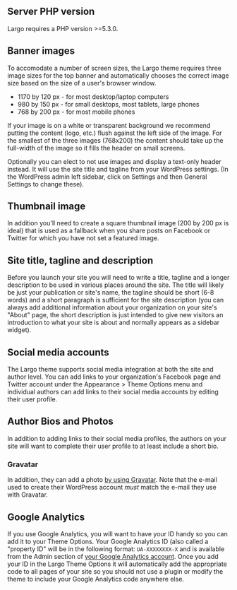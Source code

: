 ## Server PHP version

Largo requires a PHP version >=5.3.0. 

## Banner images

To accomodate a number of screen sizes, the Largo theme requires three image sizes for the top banner and automatically chooses the correct image size based on the size of a user's browser window.

- 1170 by 120 px - for most desktop/laptop computers
- 980 by 150 px - for small desktops, most tablets, large phones
- 768 by 200 px - for most mobile phones

If your image is on a white or transparent background we recommend putting the content (logo, etc.) flush against the left side of the image. For the smallest of the three images (768x200) the content should take up the full-width of the image so it fills the header on small screens.

Optionally you can elect to not use images and display a text-only header instead. It will use the site title and tagline from your WordPress settings. (In the WordPress admin left sidebar, click on Settings and then General Settings to change these).

## Thumbnail image

In addition you'll need to create a square thumbnail image (200 by 200 px is ideal) that is used as a fallback when you share posts on Facebook or Twitter for which you have not set a featured image.

## Site title, tagline and description

Before you launch your site you will need to write a title, tagline and a longer description to be used in various places around the site. The title will likely be just your publication or site's name, the tagline should be short (6-8 words) and a short paragraph is sufficient for the site description (you can always add additional information about your organization on your site's "About" page, the short description is just intended to give new visitors an introduction to what your site is about and normally appears as a sidebar widget).

## Social media accounts

The Largo theme supports social media integration at both the site and author level. You can add links to your organization's Facebook page and Twitter account under the Appearance > Theme Options menu and individual authors can add links to their social media accounts by editing their user profile.

## Author Bios and Photos

In addition to adding links to their social media profiles, the authors on your site will want to complete their user profile to at least include a short bio. 

### Gravatar

In addition, they can add a photo [by using Gravatar](http://gravatar.com/). Note that the e-mail used to create their WordPress account *must* match the e-mail they use with Gravatar.

## Google Analytics

If you use Google Analytics, you will want to have your ID handy so you can add it to your Theme Options. Your Google Analytics ID (also called a "property ID" will be in the following format: `UA-XXXXXXXX-X` and is available from the Admin section of [your Google Analytics account](https://www.google.com/analytics/web/?hl=en). Once you add your ID in the Largo Theme Options it will automatically add the appropriate code to all pages of your site so you should not use a plugin or modify the theme to include your Google Analytics code anywhere else.

